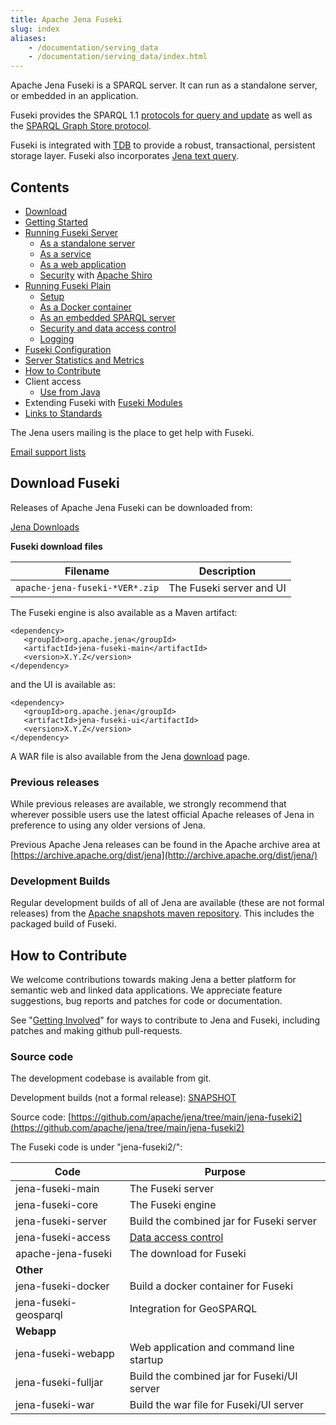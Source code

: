 ```yaml
---
title: Apache Jena Fuseki
slug: index
aliases:
    - /documentation/serving_data
    - /documentation/serving_data/index.html
---
```


Apache Jena Fuseki is a SPARQL server.  It can run as a standalone server, or embedded in an
application.

Fuseki provides the
SPARQL 1.1 [protocols for query and update](http://www.w3.org/TR/sparql11-protocol/)
as well as the
[SPARQL Graph Store protocol](http://www.w3.org/TR/sparql11-http-rdf-update/).

Fuseki is integrated with [TDB](../tdb/index.html) to provide a robust,
transactional, persistent storage layer. Fuseki also incorporates
[Jena text query](../query/text-query.html).

## Contents

- [Download](#download-fuseki)
- [Getting Started](fuseki-quick-start.html)
- [Running Fuseki Server](fuseki-server.html)
    - [As a standalone server](fuseki-server.html#fuseki-standalone-server)
    - [As a service](fuseki-server.html#fuseki-service)
    - [As a web application](fuseki-server.html#fuseki-web-application)
    - [Security](fuseki-security.html) with [Apache Shiro](https://shiro.apache.org/)
- [Running Fuseki Plain](fuseki-plain.html)
    - [Setup](fuseki-plain.html#setup)
    - [As a Docker container](fuseki-plain#fuseki-docker)
    - [As an embedded SPARQL server](fuseki-embedded.html)
    - [Security and data access control](fuseki-data-access-control.html)
    - [Logging](fuseki-logging.html)
- [Fuseki Configuration](fuseki-configuration.html)
- [Server Statistics and Metrics](fuseki-server-info.html)
- [How to Contribute](#how-to-contribute)
- Client access
    - [Use from Java](../rdfconnection)
- Extending Fuseki with [Fuseki Modules](fuseki-modules.html)
- [Links to Standards](rdf-sparql-standards.html)

The Jena users mailing is the place to get help with Fuseki.

[Email support lists](/help_and_support/#email-support-lists)

## Download Fuseki

Releases of Apache Jena Fuseki can be downloaded from:

[Jena Downloads](/download)

**Fuseki download files**

| Filename | Description |
|---------|-------------|
|`apache-jena-fuseki-*VER*.zip` | The Fuseki server and UI |

The Fuseki engine is also available as a Maven artifact:

    <dependency>
       <groupId>org.apache.jena</groupId>
       <artifactId>jena-fuseki-main</artifactId>
       <version>X.Y.Z</version>
    </dependency>

and the UI is available as:

    <dependency>
       <groupId>org.apache.jena</groupId>
       <artifactId>jena-fuseki-ui</artifactId>
       <version>X.Y.Z</version>
    </dependency>


A WAR file is also available from the Jena [download](/download) page.

### Previous releases

While previous releases are available, we strongly recommend that wherever
possible users use the latest official Apache releases of Jena in
preference to using any older versions of Jena.

Previous Apache Jena releases can be found in the Apache archive area
at [https://archive.apache.org/dist/jena](http://archive.apache.org/dist/jena/)

### Development Builds

Regular development builds of all of Jena are available 
(these are not formal releases) from the
[Apache snapshots maven repository](https://repository.apache.org/snapshots/org/apache/jena).
This includes the packaged build of Fuseki.

## How to Contribute

We welcome contributions towards making Jena a better platform for semantic
web and linked data applications.  We appreciate feature suggestions, bug
reports and patches for code or documentation.

See "[Getting Involved](/getting_involved/index.html)" for ways to
contribute to Jena and Fuseki, including patches and making github
pull-requests.

### Source code

The development codebase is available from git.

Development builds (not a formal release):
[SNAPSHOT](https://repository.apache.org/content/repositories/snapshots/org/apache/jena/jena-fuseki/)

Source code:
[https://github.com/apache/jena/tree/main/jena-fuseki2](https://github.com/apache/jena/tree/main/jena-fuseki2)

The Fuseki code is under "jena-fuseki2/":

| Code | Purpose |
|---------------|--|
| jena-fuseki-main    | The Fuseki server |
| jena-fuseki-core    | The Fuseki engine |
| jena-fuseki-server  | Build the combined jar for Fuseki server |
| jena-fuseki-access  | [Data access control](fuseki-data-access-control.html) |
| apache-jena-fuseki  | The download for Fuseki |
| <b>Other</b>        | |
| jena-fuseki-docker  | Build a docker container for Fuseki |
| jena-fuseki-geosparql | Integration for GeoSPARQL |
| <b>Webapp</b>       | |
| jena-fuseki-webapp  | Web application and command line startup |
| jena-fuseki-fulljar | Build the combined jar for Fuseki/UI server |
| jena-fuseki-war     | Build the war file for Fuseki/UI server |
